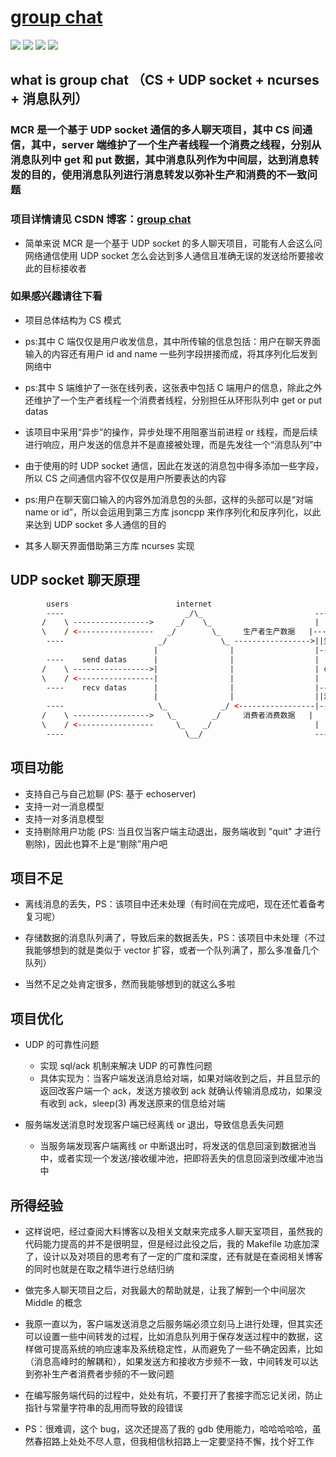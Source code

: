 # [group chat](https://blog.csdn.net/qq_41880190/article/details/90235055)

[![](https://img.shields.io/badge/build-passing-brightgreen.svg)](https://github.com/Apriluestc/groupe-chat/edit/master/README.md)
[![](https://img.shields.io/badge/message-ack-brightgreen.svg)](https://github.com/Apriluestc/groupe-chat/blob/master/issue.md)
[![](https://img.shields.io/badge/snowflake-id-brightgreen.svg)](https://github.com/Apriluestc/groupe-chat/blob/master/IM.md)
[![](https://img.shields.io/badge/UDP-socket-orange.svg)](https://github.com/Apriluestc/groupe-chat/blob/master/README.md)

## what is group chat （CS + UDP socket + ncurses + 消息队列）

### **MCR 是一个基于 UDP socket 通信的多人聊天项目，其中 CS 间通信，其中，server 端维护了一个生产者线程一个消费之线程，分别从消息队列中 get 和 put 数据，其中消息队列作为中间层，达到消息转发的目的，使用消息队列进行消息转发以弥补生产和消费的不一致问题**

### **项目详情请见 CSDN 博客**：[group chat](https://blog.csdn.net/qq_41880190/article/details/90235055)

- 简单来说 MCR 是一个基于 UDP socket 的多人聊天项目，可能有人会这么问网络通信使用 UDP socket 怎么会达到多人通信且准确无误的发送给所要接收此的目标接收者

### 如果感兴趣请往下看

- 项目总体结构为 CS 模式

- ps:其中 C 端仅仅是用户收发信息，其中所传输的信息包括：用户在聊天界面输入的内容还有用户 id and name 一些列字段拼接而成，将其序列化后发到网络中

- ps:其中 S 端维护了一张在线列表，这张表中包括 C 端用户的信息，除此之外还维护了一个生产者线程一个消费者线程，分别担任从环形队列中 get or put datas

- 该项目中采用“异步”的操作，异步处理不用阻塞当前进程 or 线程，而是后续进行响应，用户发送的信息并不是直接被处理，而是先发往一个“消息队列”中

- 由于使用的时 UDP socket 通信，因此在发送的消息包中得多添加一些字段，所以 CS 之间通信内容不仅仅是用户所要表达的内容

- ps:用户在聊天窗口输入的内容外加消息包的头部，这样的头部可以是“对端 name or id”，所以会运用到第三方库 jsoncpp 来作序列化和反序列化，以此来达到 UDP socket 多人通信的目的

- 其多人聊天界面借助第三方库 ncurses 实现

## UDP socket 聊天原理

```html
        users                        internet                                server
        ----                           _/\_                         ---------------------
       /    \ ----------------->     _/    \_                       |                   |
       \    / <-----------------   _/        \_     生产者生产数据   |-------------      |
        ----                     _/            \_ ----------------->||生产者线程 |       |
                                |                |                  |-------------      |
        ----    send datas      |                |                  |                   |
       /    \ ----------------->|                |                  | circle     queue  |
       \    / <-----------------|                |                  |                   |
        ----    recv datas      |                |                  |-------------      |
                                |                |                  ||消费者线程 |       |
        ----                     \_            _/ <-----------------|-------------      |
       /    \ ----------------->   \_        _/     消费者消费数据   |                   |
       \    / <-----------------     \_    _/                       |                   |
        ----                           \__/                         ---------------------
```

## 项目功能

- 支持自己与自己尬聊 (PS: 基于 echoserver)
- 支持一对一消息模型
- 支持一对多消息模型
- 支持剔除用户功能 (PS: 当且仅当客户端主动退出，服务端收到 "quit" 才进行剔除)，因此也算不上是“剔除”用户吧

## 项目不足

- 离线消息的丢失，PS：该项目中还未处理（有时间在完成吧，现在还忙着备考复习呢）

- 存储数据的消息队列满了，导致后来的数据丢失，PS：该项目中未处理（不过我能够想到的就是类似于 vector 扩容，或者一个队列满了，那么多准备几个队列）

- 当然不足之处肯定很多，然而我能够想到的就这么多啦

## 项目优化

- UDP 的可靠性问题
  - 实现 sql/ack 机制来解决 UDP 的可靠性问题
  - 具体实现为：当客户端发送消息给对端，如果对端收到之后，并且显示的返回改客户端一个 ack，发送方接收到 ack 就确认传输消息成功，如果没有收到 ack，sleep(3) 再发送原来的信息给对端

- 服务端发送消息时发现客户端已经离线 or 退出，导致信息丢失问题
  - 当服务端发现客户端离线 or 中断退出时，将发送的信息回滚到数据池当中，或者实现一个发送/接收缓冲池，把即将丢失的信息回滚到改缓冲池当中

## 所得经验

- 这样说吧，经过查阅大料博客以及相关文献来完成多人聊天室项目，虽然我的代码能力提高的并不是很明显，但是经过此役之后，我的 Makefile 功底加深了，设计以及对项目的思考有了一定的广度和深度，还有就是在查阅相关博客的同时也就是在取之精华进行总结归纳

- 做完多人聊天项目之后，对我最大的帮助就是，让我了解到一个中间层次 Middle 的概念

- 我原一直以为，客户端发送消息之后服务端必须立刻马上进行处理，但其实还可以设置一些中间转发的过程，比如消息队列用于保存发送过程中的数据，这样做可提高系统的响应速率及系统稳定性，从而避免了一些不确定因素，比如（消息高峰时的解耦和），如果发送方和接收方步频不一致，中间转发可以达到弥补生产者消费者步频的不一致问题

- 在编写服务端代码的过程中，处处有坑，不要打开了套接字而忘记关闭，防止指针与常量字符串的乱用而导致的段错误

- PS：很难调，这个 bug，这次还提高了我的 gdb 使用能力，哈哈哈哈哈，虽然春招路上处处不尽人意，但我相信秋招路上一定要坚持不懈，找个好工作
